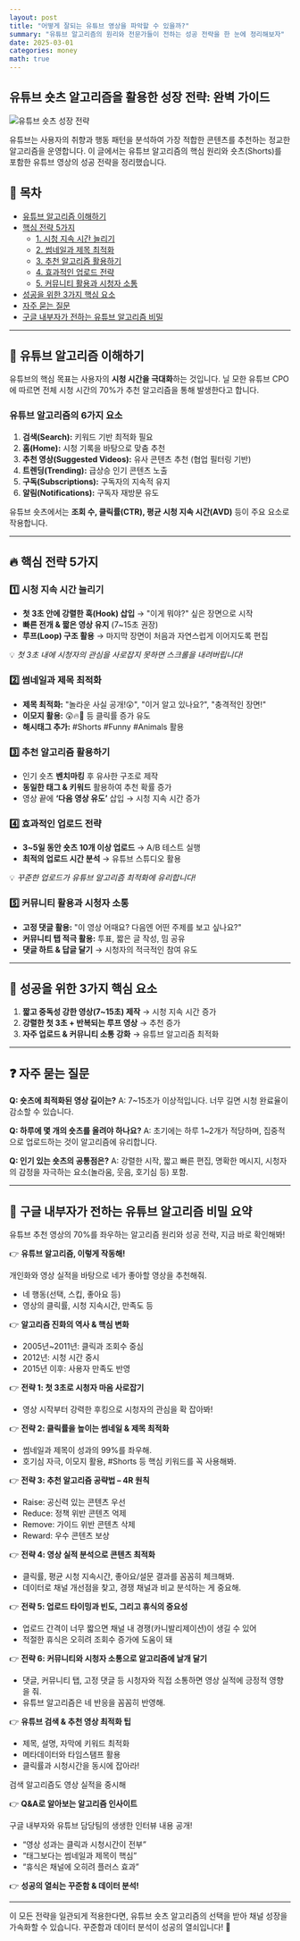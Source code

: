 ```yaml
---
layout: post
title: "어떻게 잘되는 유튜브 영상을 파악할 수 있을까?"
summary: "유튜브 알고리즘의 원리와 전문가들이 전하는 성공 전략을 한 눈에 정리해보자"
date: 2025-03-01
categories: money
math: true
---
```


## 유튜브 숏츠 알고리즘을 활용한 성장 전략: 완벽 가이드

![유튜브 숏츠 성장 전략](https://upload.wikimedia.org/wikipedia/commons/thumb/7/72/YouTube_social_white_square_%282017%29.svg/220px-YouTube_social_white_square_%282017%29.svg.png)

유튜브는 사용자의 취향과 행동 패턴을 분석하여 가장 적합한 콘텐츠를 추천하는 정교한 알고리즘을 운영합니다. 이 글에서는 유튜브 알고리즘의 핵심 원리와 숏츠(Shorts)를 포함한 유튜브 영상의 성공 전략을 정리했습니다.

## 📌 목차
- [유튜브 알고리즘 이해하기](#🎯-유튜브-알고리즘-이해하기)
- [핵심 전략 5가지](#🔥-핵심-전략-5가지)
  - [1. 시청 지속 시간 늘리기](#1️⃣-시청-지속-시간-늘리기)
  - [2. 썸네일과 제목 최적화](#2️⃣-썸네일과-제목-최적화)
  - [3. 추천 알고리즘 활용하기](#3️⃣-추천-알고리즘-활용하기)
  - [4. 효과적인 업로드 전략](#4️⃣-효과적인-업로드-전략)
  - [5. 커뮤니티 활용과 시청자 소통](#5️⃣-커뮤니티-활용과-시청자-소통)
- [성공을 위한 3가지 핵심 요소](#🚀-성공을-위한-3가지-핵심-요소)
- [자주 묻는 질문](#❓-자주-묻는-질문)
- [구글 내부자가 전하는 유튜브 알고리즘 비밀](#🎯-구글-내부자가-전하는-유튜브-알고리즘-비밀)

---

## 🎯 유튜브 알고리즘 이해하기

유튜브의 핵심 목표는 사용자의 **시청 시간을 극대화**하는 것입니다. 닐 모한 유튜브 CPO에 따르면 전체 시청 시간의 70%가 추천 알고리즘을 통해 발생한다고 합니다.

### 유튜브 알고리즘의 6가지 요소

1. **검색(Search):** 키워드 기반 최적화 필요
2. **홈(Home):** 시청 기록을 바탕으로 맞춤 추천
3. **추천 영상(Suggested Videos):** 유사 콘텐츠 추천 (협업 필터링 기반)
4. **트렌딩(Trending):** 급상승 인기 콘텐츠 노출
5. **구독(Subscriptions):** 구독자의 지속적 유지
6. **알림(Notifications):** 구독자 재방문 유도

유튜브 숏츠에서는 **조회 수, 클릭률(CTR), 평균 시청 지속 시간(AVD)** 등이 주요 요소로 작용합니다.

---

## 🔥 핵심 전략 5가지

### 1️⃣ 시청 지속 시간 늘리기

- **첫 3초 안에 강렬한 훅(Hook) 삽입** → "이게 뭐야?" 싶은 장면으로 시작
- **빠른 전개 & 짧은 영상 유지** (7~15초 권장)
- **루프(Loop) 구조 활용** → 마지막 장면이 처음과 자연스럽게 이어지도록 편집

💡 *첫 3초 내에 시청자의 관심을 사로잡지 못하면 스크롤을 내려버립니다!*

### 2️⃣ 썸네일과 제목 최적화

- **제목 최적화:** "놀라운 사실 공개!😲", "이거 알고 있나요?", "충격적인 장면!"
- **이모지 활용:** 😲🔥🤯 등 클릭률 증가 유도
- **해시태그 추가:** #Shorts #Funny #Animals 활용

### 3️⃣ 추천 알고리즘 활용하기

- 인기 숏츠 **벤치마킹** 후 유사한 구조로 제작
- **동일한 태그 & 키워드** 활용하여 추천 확률 증가
- 영상 끝에 **‘다음 영상 유도’** 삽입 → 시청 지속 시간 증가

### 4️⃣ 효과적인 업로드 전략

- **3~5일 동안 숏츠 10개 이상 업로드** → A/B 테스트 실행
- **최적의 업로드 시간 분석** → 유튜브 스튜디오 활용

💡 *꾸준한 업로드가 유튜브 알고리즘 최적화에 유리합니다!*

### 5️⃣ 커뮤니티 활용과 시청자 소통

- **고정 댓글 활용:** "이 영상 어때요? 다음엔 어떤 주제를 보고 싶나요?"
- **커뮤니티 탭 적극 활용:** 투표, 짧은 글 작성, 밈 공유
- **댓글 하트 & 답글 달기** → 시청자의 적극적인 참여 유도

---

## 🚀 성공을 위한 3가지 핵심 요소

1. **짧고 중독성 강한 영상(7~15초) 제작** → 시청 지속 시간 증가
2. **강렬한 첫 3초 + 반복되는 루프 영상** → 추천 증가
3. **자주 업로드 & 커뮤니티 소통 강화** → 유튜브 알고리즘 최적화

---

## ❓ 자주 묻는 질문

**Q: 숏츠에 최적화된 영상 길이는?**
A: 7~15초가 이상적입니다. 너무 길면 시청 완료율이 감소할 수 있습니다.

**Q: 하루에 몇 개의 숏츠를 올려야 하나요?**
A: 초기에는 하루 1~2개가 적당하며, 집중적으로 업로드하는 것이 알고리즘에 유리합니다.

**Q: 인기 있는 숏츠의 공통점은?**
A: 강렬한 시작, 짧고 빠른 편집, 명확한 메시지, 시청자의 감정을 자극하는 요소(놀라움, 웃음, 호기심 등) 포함.

---

## 🎯 구글 내부자가 전하는 유튜브 알고리즘 비밀 요약

유튜브 추천 영상의 70%를 좌우하는 알고리즘 원리와 성공 전략, 지금 바로 확인해봐!

👉 **유튜브 알고리즘, 이렇게 작동해!**

개인화와 영상 실적을 바탕으로 네가 좋아할 영상을 추천해줘.
- 네 행동(선택, 스킵, 좋아요 등)
- 영상의 클릭률, 시청 지속시간, 만족도 등

👉 **알고리즘 진화의 역사 & 핵심 변화**

- 2005년~2011년: 클릭과 조회수 중심
- 2012년: 시청 시간 중시 
- 2015년 이후: 사용자 만족도 반영

👉 **전략 1: 첫 3초로 시청자 마음 사로잡기**

- 영상 시작부터 강력한 후킹으로 시청자의 관심을 확 잡아봐!

👉 **전략 2: 클릭률을 높이는 썸네일 & 제목 최적화**

- 썸네일과 제목이 성과의 99%를 좌우해.
- 호기심 자극, 이모지 활용, #Shorts 등 핵심 키워드를 꼭 사용해봐.

👉 **전략 3: 추천 알고리즘 공략법 – 4R 원칙**

- Raise: 공신력 있는 콘텐츠 우선
- Reduce: 정책 위반 콘텐츠 억제
- Remove: 가이드 위반 콘텐츠 삭제
- Reward: 우수 콘텐츠 보상

👉 **전략 4: 영상 실적 분석으로 콘텐츠 최적화**

- 클릭률, 평균 시청 지속시간, 좋아요/설문 결과를 꼼꼼히 체크해봐.  
- 데이터로 채널 개선점을 찾고, 경쟁 채널과 비교 분석하는 게 중요해.

👉 **전략 5: 업로드 타이밍과 빈도, 그리고 휴식의 중요성**

- 업로드 간격이 너무 짧으면 채널 내 경쟁(카니발리제이션)이 생길 수 있어  
- 적절한 휴식은 오히려 조회수 증가에 도움이 돼  

👉 **전략 6: 커뮤니티와 시청자 소통으로 알고리즘에 날개 달기**

- 댓글, 커뮤니티 탭, 고정 댓글 등 시청자와 직접 소통하면 영상 실적에 긍정적 영향을 줘.  
- 유튜브 알고리즘은 네 반응을 꼼꼼히 반영해.

👉 **유튜브 검색 & 추천 영상 최적화 팁**

- 제목, 설명, 자막에 키워드 최적화  
- 메타데이터와 타임스탬프 활용  
- 클릭률과 시청시간을 동시에 잡아라!  

검색 알고리즘도 영상 실적을 중시해

👉 **Q&A로 알아보는 알고리즘 인사이트**

구글 내부자와 유튜브 담당팀의 생생한 인터뷰 내용 공개!  

- “영상 성과는 클릭과 시청시간이 전부”  
- “태그보다는 썸네일과 제목이 핵심”  
- “휴식은 채널에 오히려 플러스 효과”  

👉 **성공의 열쇠는 꾸준함 & 데이터 분석!**

---

이 모든 전략을 일관되게 적용한다면, 유튜브 숏츠 알고리즘의 선택을 받아 채널 성장을 가속화할 수 있습니다. 꾸준함과 데이터 분석이 성공의 열쇠입니다! 🚀